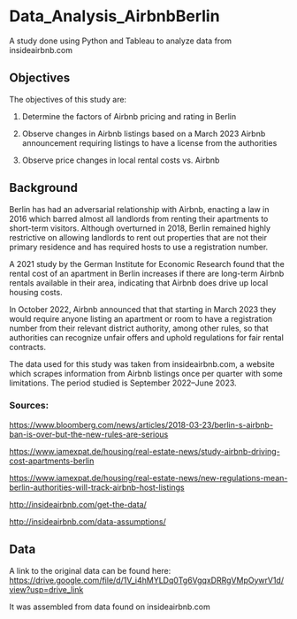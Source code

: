 # Data_Analysis_AirbnbBerlin
A study done using Python and Tableau to analyze data from insideairbnb.com

## Objectives 

The objectives of this study are: 

1. Determine the factors of Airbnb pricing and rating in Berlin 

2. Observe changes in Airbnb listings based on a March 2023 Airbnb announcement requiring listings to have a license from the authorities

3. Observe price changes in local rental costs vs. Airbnb

## Background 

Berlin has had an adversarial relationship with Airbnb, enacting a law in 2016 which barred almost all landlords from renting their apartments to short-term visitors. Although overturned in 2018, Berlin remained highly restrictive on allowing landlords to rent out properties that are not their primary residence and has required hosts to use a registration number. 

A 2021 study by the German Institute for Economic Research found that the rental cost of an apartment in Berlin increases if there are long-term Airbnb rentals available in their area, indicating that Airbnb does drive up local housing costs. 

In October 2022, Airbnb announced that that starting in March 2023 they would require anyone listing an apartment or room to have a registration number from their relevant district authority, among other rules, so that authorities can recognize unfair offers and uphold regulations for fair rental contracts.

The data used for this study was taken from insideairbnb.com, a website which scrapes information from Airbnb listings once per quarter with some limitations. The period studied is September 2022–June 2023. 

### Sources:

https://www.bloomberg.com/news/articles/2018-03-23/berlin-s-airbnb-ban-is-over-but-the-new-rules-are-serious

https://www.iamexpat.de/housing/real-estate-news/study-airbnb-driving-cost-apartments-berlin

https://www.iamexpat.de/housing/real-estate-news/new-regulations-mean-berlin-authorities-will-track-airbnb-host-listings

http://insideairbnb.com/get-the-data/

http://insideairbnb.com/data-assumptions/

## Data

A link to the original data can be found here: https://drive.google.com/file/d/1V_i4hMYLDq0Tg6VgqxDRRgVMpOywrV1d/view?usp=drive_link

It was assembled from data found on insideairbnb.com 
